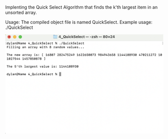 Implenting the Quick Select Algorithm that finds the k'th largest item in an unsorted array.

Usage:
The compiled object file is named QuickSelect. Example usage:
	./QuickSelect 

![Example Usage](/4_QuickSelect/Example-Usage.png?raw=true)